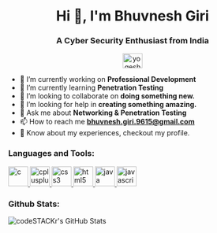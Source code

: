 <h1 align="center">Hi 👋, I'm Bhuvnesh Giri</h1>
<h3 align="center">A Cyber Security Enthusiast from India </h3>

<p align="center">
<a href="https://linkedin.com/in/yogesh-g-89aa83108" target="blank"><img align="center" src="https://cdn.jsdelivr.net/npm/simple-icons@3.0.1/icons/linkedin.svg" alt="yogesh-g-89aa83108" height="30" width="40" /></a>
</p>

- 🔭 I’m currently working on **Professional Development**
- 🌱 I’m currently learning **Penetration Testing**
- 👯 I’m looking to collaborate on **doing something new.**
- 🤝 I’m looking for help in **creating something amazing.**
- 💬 Ask me about **Networking & Penetration Testing**
- 📫 How to reach me **bhuvnesh.giri.9615@gmail.com**
- 📄 Know about my experiences, checkout my profile.


<h3 align="left">Languages and Tools:</h3>
<p align="left"> 
<a href="https://www.cprogramming.com/" target="_blank"> <img src="https://devicons.github.io/devicon/devicon.git/icons/c/c-original.svg" alt="c" width="40" height="40"/> </a> <a href="https://www.w3schools.com/cpp/" target="_blank"> <img src="https://devicons.github.io/devicon/devicon.git/icons/cplusplus/cplusplus-original.svg" alt="cplusplus" width="40" height="40"/> </a> <a href="https://www.w3schools.com/css/" target="_blank"> <img src="https://devicons.github.io/devicon/devicon.git/icons/css3/css3-original-wordmark.svg" alt="css3" width="40" height="40"/> </a> <a href="https://www.w3.org/html/" target="_blank"> <img src="https://devicons.github.io/devicon/devicon.git/icons/html5/html5-original-wordmark.svg" alt="html5" width="40" height="40"/> </a> <a href="https://www.java.com" target="_blank"> <img src="https://devicons.github.io/devicon/devicon.git/icons/java/java-original-wordmark.svg" alt="java" width="40" height="40"/> </a> <a href="https://developer.mozilla.org/en-US/docs/Web/JavaScript" target="_blank"> <img src="https://devicons.github.io/devicon/devicon.git/icons/javascript/javascript-original.svg" alt="javascript" width="40" height="40"/> </a>

<br/>

<h3 align="left">Github Stats:</h3>
<img align="left" alt="codeSTACKr's GitHub Stats" src="https://github-readme-stats.codestackr.vercel.app/api?username=bhuvneshgiri7&show_icons=true&hide_border=true" />
